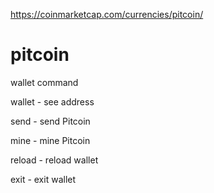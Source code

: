 https://coinmarketcap.com/currencies/pitcoin/

# pitcoin

wallet command 

wallet - see address

send - send Pitcoin

mine - mine Pitcoin

reload - reload wallet

exit - exit wallet

